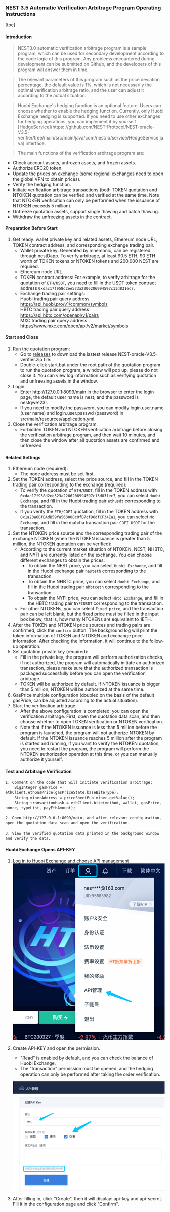### NEST 3.5 Automatic Verification Arbitrage Program Operating Instructions
[toc]


#### Introduction
>NEST3.0 automatic verification arbitrage program is a sample program, which can be used for secondary development according to the code logic of this program. Any problems encountered during development can be submitted on Github, and the developers of this program will answer them in time.

>The relevant parameters of this program such as the price deviation percentage, the default value is 1%, which is not necessarily the optimal verification arbitrage ratio, and the user can adjust it according to the actual situation.

>Huobi Exchange's hedging function is an optional feature. Users can choose whether to enable the hedging function. Currently, only Huobi Exchange hedging is supported. If you need to use other exchanges for hedging operations, you can implement it by yourself [HedgeService](https: //github.com/NEST-Protocol/NEST-oracle-V3.5-verifier/tree/main/src/main/java/com/nest/ib/service/HedgeService.java) interface.

>The main functions of the verification arbitrage program are:
   * Check account assets, unfrozen assets, and frozen assets.
   * Authorize ERC20 token.
   * Update the prices on exchange (some regional exchanges need to open the global VPN to obtain prices).
   * Verify the hedging function.
   * Initiate verification arbitrage transactions (both TOKEN quotation and NTOKEN quotation can be verified and verified at the same time. Note that NTOKEN verification can only be performed when the issuance of NTOKEN exceeds 5 million).
   * Unfreeze quotation assets, support single thawing and batch thawing.
   * Withdraw the unfreezing assets in the contract.

#### Preparation Before Start

1. Get ready: wallet private key and related assets, Ethereum node URL, TOKEN contract address, and corresponding exchange trading pair.
   * Wallet private key:
    Generated by mnemonic, can be registered through nestDapp. To verify arbitrage, at least 90.5 ETH, 90 ETH worth of TOKEN tokens or NTOKEN tokens and 200,000 NEST are required.
   * Ethereum node URL.
   * TOKEN contract address:
    For example, to verify arbitrage for the quotation of `ETH/USDT`, you need to fill in the USDT token contract address `0xdac17f958d2ee523a2206206994597c13d831ec7`.
   * Exchange trading pair settings:
    <br/>Huobi trading pair query address https://api.huobi.pro/v1/common/symbols
    <br/>HBTC trading pair query address https://api.hbtc.com/openapi/v1/pairs
    <br/>MXC trading pair query address https://www.mxc.com/open/api/v2/market/symbols

#### Start and Close

1. Run the quotation program:
   * Go to [releases](https://github.com/NEST-Protocol/NEST-oracle-V3.5-verifier/releases) to download the lastest release NEST-oracle-V3.5-verifier.zip file.
   * Double-click start.bat under the root path of the quotation program to run the quotation program, a window will pop up, please do not close it. You can view log information such as verifying quotation and unfreezing assets in the window.
2. Login:
   * Enter http://127.0.0.1:8099/main in the browser to enter the login page, the default user name is nest, and the password is nestqwe123!.
   * If you need to modify the password, you can modify login.user.name (user name) and login.user.passwd (password) in src/main/resources/application.yml.
3. Close the verification arbitrage program:
   * Forbidden TOKEN and NTOKEN verification arbitrage before closing the verification arbitrage program, and then wait 10 minutes, and then close the window after all quotation assets are confirmed and unfreezed.

#### Related Settings

1. Ethereum node (required):
   * The node address must be set first.
2. Set the TOKEN address, select the price source, and fill in the TOKEN trading pair corresponding to the exchange (required):
   * To verify the quotation of `ETH/USDT`, fill in the TOKEN address with `0xdac17f958d2ee523a2206206994597c13d831ec7`, you can select `Huobi Exchange`, and fill in the Huobi trading pair `ethusdt` corresponding to the transaction.
   * If you verify the `ETH/COFI` quotation, fill in the TOKEN address with `0x1a23a6BfBAdB59fa563008c0fB7cf96dfCF34Ea1`, you can select `Mc Exchange`, and fill in the matcha transaction pair `COFI_USDT` for the transaction.
3. Set the NTOKEN price source and the corresponding trading pair of the exchange NTOKEN (when the NTOKEN issuance is greater than 5 million, the NTOKEN quotation can be verified):
    * According to the current market situation of NTOKEN, NEST, NHBTC, and NYFI are currently listed on the exchange. You can choose different exchanges to obtain the prices:
      * To obtain the NEST price, you can select `Huobi Exchange`, and fill in the Huobi exchange pair `nesteth` corresponding to the transaction.
      * To obtain the NHBTC price, you can select `Huobi Exchange`, and fill in the Huobi trading pair `nhbtceth` corresponding to the transaction.
      * To obtain the NYFI price, you can select `Hbtc Exchange`, and fill in the HBTC trading pair `NYFIUSDT` corresponding to the transaction.
    * For other NTOKENs, you can select `Fixed price`, and the transaction pair can be left blank, but the fixed price must be filled in the input box below, that is, how many NTOKENs are equivalent to 1ETH.
4. After the TOKEN and NTOKEN price sources and trading pairs are confirmed, click the `confirm` button. The background log will print the token information of TOKEN and NTOKEN and exchange price information. After checking the information, it will continue to the follow-up operation.
5. Set quotation private key (required):
   * Fill in the private key, the program will perform authorization checks, if not authorized, the program will automatically initiate an authorized transaction, please make sure that the authorized transaction is packaged successfully before you can open the verification arbitrage.
   * TOKEN will be authorized by default. If NTOKEN issuance is bigger than 5 million, NTOKEN will be authorized at the same time.
6. GasPrice multiple configuration (doubled on the basis of the default gasPrice, can be adjusted according to the actual situation).
7. Start the verification arbitrage:
   * After the above configuration is completed, you can open the verification arbitrage. First, open the quotation data scan, and then choose whether to open TOKEN verification or NTOKEN verification.
   * Note that if the NTOKEN issuance is less than 5 million before the program is launched, the program will not authorize NTOKEN by default. If the NTOKEN issuance reaches 5 million after the program is started and running, if you want to verify the NTOKEN quotation, you need to restart the program, the program will perform the NTOKEN authorization operation at this time, or you can manually authorize it yourself.

#### Test and Arbitrage Verification
```
1. Comment on the code that will initiate verification arbitrage:   
    BigInteger gasPrice = ethClient.ethGasPrice(gasPriceState.baseBiteType);
    String minerAddress = priceSheetPub.miner.getValue();
    String transactionHash = ethClient.bite(method, wallet, gasPrice, nonce, typeList, payEthAmount);

2. Open http://127.0.0.1:8099/main, and after relevant configuration, open the quotation data scan and open the verification.

3. View the verified quotation data printed in the background window and verify the data.

```

#### Huobi Exchange Opens API-KEY

1. Log in to Huobi Exchange and choose API management
   ![](./picture/API-KEY-1.png)

2. Create API-KEY and open the permission.

    * "Read" is enabled by default, and you can check the balance of Huobi Exchange.
    * The "transaction" permission must be opened, and the hedging operation can only be performed after taking the order verification.

   ![](./picture/API-KEY-2.png)

3. After filling in, click "Create", then it will display: api-key and api-secret. Fill it in the configuration page and click "Confirm".
